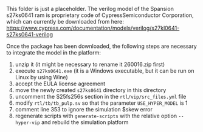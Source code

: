 This folder is just a placeholder.
The verilog model of the Spansion s27ks0641 ram is proprietary code of CypressSemiconductor Corporation, which can currently be downloaded from here: https://www.cypress.com/documentation/models/verilog/s27kl0641-s27ks0641-verilog

Once the package has been downloaded, the following steps are necessary to integrate the model in the platform:
1. unzip it (it might be necessary to rename it 260016.zip first)
2. execute `s27ks0641.exe` (it is a Windows executable, but it can be run on Linux by using Wine)
3. accept the EULA license agreement
4. move the newly created `s27ks0641` directory in this directory
5. uncomment the S25fs256s section in the `rtl/vip/src_files.yml` file
6. modify `rtl/tb/tb_pulp.sv` so that the parameter `USE_HYPER_MODEL` is 1
7. comment line 353 to ignore the simulation $skew error
8. regenerate scripts with `generate-scripts` with the relative option `--hyper-vip` and rebuild the simulation platform



